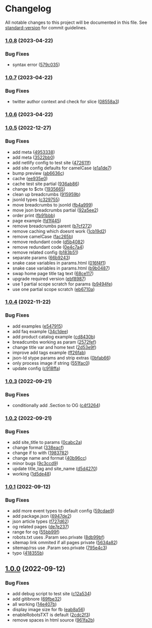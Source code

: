 # Changelog

All notable changes to this project will be documented in this file. See [standard-version](https://github.com/conventional-changelog/standard-version) for commit guidelines.

### [1.0.8](https://github.com/future-wd/hugo-seo/compare/v1.0.7...v1.0.8) (2023-04-22)


### Bug Fixes

* syntax error ([579c035](https://github.com/future-wd/hugo-seo/commit/579c035c1026a8ee05ada69db54878f31bf7541d))

### [1.0.7](https://github.com/future-wd/hugo-seo/compare/v1.0.6...v1.0.7) (2023-04-22)


### Bug Fixes

* twitter author context and check for slice ([08558a3](https://github.com/future-wd/hugo-seo/commit/08558a337e74a0694b39febc4e6a7d8b7d54c54b))

### [1.0.6](https://github.com/future-wd/hugo-seo/compare/v1.0.5...v1.0.6) (2023-04-22)

### [1.0.5](https://github.com/future-wd/hugo-seo/compare/v1.0.4...v1.0.5) (2022-12-27)


### Bug Fixes

* add meta ([4953338](https://github.com/future-wd/hugo-seo/commit/49533381e38e5dcaa011b0ba777ca9307689e230))
* add meta ([3522bb0](https://github.com/future-wd/hugo-seo/commit/3522bb0208f3a601036a707066fb65b482a644a6))
* add netlify config to test site ([472611f](https://github.com/future-wd/hugo-seo/commit/472611f066b8ba4e410ec54a830f00a1ae86a5c6))
* add site config defaults for camelCase ([e1a1de7](https://github.com/future-wd/hugo-seo/commit/e1a1de76901be044bd05bc51efb4e8b998ad234f))
* bump preview ([ab6636c](https://github.com/future-wd/hugo-seo/commit/ab6636cef656d8fdd49d9dd4201542d055915111))
* cache ([ee935e0](https://github.com/future-wd/hugo-seo/commit/ee935e0baf471cb1172e61e45ad03247b02ddb9d))
* cache test site partial ([936ab86](https://github.com/future-wd/hugo-seo/commit/936ab86a39777dfb897bff0e772b0dbae867cfed))
* change to $ctx ([1935665](https://github.com/future-wd/hugo-seo/commit/1935665fb3d84e67c4abf6bac7e199e0a40df80d))
* clean up breadcrumbs ([915959b](https://github.com/future-wd/hugo-seo/commit/915959bd66ffda75184c3e9ed39860ff8f1d0aa1))
* jsonld types ([c329755](https://github.com/future-wd/hugo-seo/commit/c329755aee2e5bc2dcbd55ef2219b9d05180e038))
* move breadcrumbs to jsonld ([fb4a999](https://github.com/future-wd/hugo-seo/commit/fb4a999e4b04a19b25421104d1d316cb1b2f168a))
* move json breadcrumbs partial ([92a5ee2](https://github.com/future-wd/hugo-seo/commit/92a5ee2ae3c45791d02087e4ad5569a3c90809ed))
* order print ([fb91bbb](https://github.com/future-wd/hugo-seo/commit/fb91bbbc2cc855ea9319a6c1f1794565696f7d28))
* page example ([fd1f445](https://github.com/future-wd/hugo-seo/commit/fd1f4452f568e3ece696820f17a8103578ba96cd))
* remove breadcrumbs parent ([b7cf272](https://github.com/future-wd/hugo-seo/commit/b7cf272e27bb1b0979dcd7a03c2c02e5b2996fbd))
* remove caching which doesnt work ([1cb19d2](https://github.com/future-wd/hugo-seo/commit/1cb19d2730291fae2c28123da92260557bc90d7b))
* remove camelCase ([fac265b](https://github.com/future-wd/hugo-seo/commit/fac265b4e9c8df8cb0fafb4a6be6a72d62856cbf))
* remove redundant code ([d5b4082](https://github.com/future-wd/hugo-seo/commit/d5b4082cb61322230659ec26b3ce7190b8c213d1))
* remove redundant code ([0e4c7a4](https://github.com/future-wd/hugo-seo/commit/0e4c7a465d41d62c268b0b894c7cc491b12d79c4))
* remove related config ([b183b51](https://github.com/future-wd/hugo-seo/commit/b183b51ef04b2b09afc8498f014b6da77595da36))
* separate params ([66b9243](https://github.com/future-wd/hugo-seo/commit/66b9243a3813ea65cb0b57d7aee8bb3f69406181))
* snake case variables in params.html ([016f4f1](https://github.com/future-wd/hugo-seo/commit/016f4f1e9801074bcfc6fc8e64ee521f23d22b51))
* snake case variables in params.html ([b9b0487](https://github.com/future-wd/hugo-seo/commit/b9b048768423eb6729cef36b4a22f6fac29d4e84))
* swap home page title tag text ([68ce117](https://github.com/future-wd/hugo-seo/commit/68ce117db79a025668742389dd978caaf6a3e307))
* upgrade required version ([ebf8987](https://github.com/future-wd/hugo-seo/commit/ebf898779d180af6283882566cdcd33860fa2486))
* use 1 partial scope scratch for params ([b9494fe](https://github.com/future-wd/hugo-seo/commit/b9494fea6cf27a9bdf72759197cd4478922c485e))
* use one partial scope scratch ([eb6710a](https://github.com/future-wd/hugo-seo/commit/eb6710af3cdb2072e8d7ae139e4890e34674fe11))

### [1.0.4](https://github.com/future-wd/hugo-seo/compare/v1.0.3...v1.0.4) (2022-11-22)


### Bug Fixes

* add examples ([e547915](https://github.com/future-wd/hugo-seo/commit/e547915e09611085343e383f0c2a54196c90d626))
* add faq example ([34c1dee](https://github.com/future-wd/hugo-seo/commit/34c1dee65d00a2febe2481addb86b1012da222a5))
* add product catalog example ([cd8430b](https://github.com/future-wd/hugo-seo/commit/cd8430bf4c665e35c4e6252e30a282c1108d6e05))
* breadcumbs working as param ([2572fef](https://github.com/future-wd/hugo-seo/commit/2572fef4bbd2bca19648138effe74b79a21fdd0d))
* change title var and home text ([2d53e9f](https://github.com/future-wd/hugo-seo/commit/2d53e9faaf0ed90fe4d530ebac4e43aded75f246))
* improve add tags example ([ff26fab](https://github.com/future-wd/hugo-seo/commit/ff26fab2cefde9c4175773339f26d9283b6b7230))
* json-ld stype params and strip extras ([0bfab66](https://github.com/future-wd/hugo-seo/commit/0bfab66f078f4cbb9ca601e1c2f61706a44c7618))
* only process image if string ([551fac0](https://github.com/future-wd/hugo-seo/commit/551fac0d40c1232606d15fd0789534fd18134f21))
* update config ([c918ffa](https://github.com/future-wd/hugo-seo/commit/c918ffa042391135628ba8f6c7b4730a485c03c0))

### [1.0.3](https://github.com/future-wd/hugo-seo/compare/v1.0.2...v1.0.3) (2022-09-21)


### Bug Fixes

* conditionally add .Section to OG ([c4f3264](https://github.com/future-wd/hugo-seo/commit/c4f3264b369a3ef9718ee9fefb3baea4cc3895b4))

### [1.0.2](https://github.com/future-wd/hugo-seo/compare/v1.0.1...v1.0.2) (2022-09-21)


### Bug Fixes

* add site_title to params ([0cabc2a](https://github.com/future-wd/hugo-seo/commit/0cabc2abf054ef4cec7ba75ff35bbb3a03b9425f))
* change format ([338eacf](https://github.com/future-wd/hugo-seo/commit/338eacf41f4399568061891b759903911c9980ff))
* change if to with ([1983782](https://github.com/future-wd/hugo-seo/commit/198378284da8f93a32192ff64a72a820942126a3))
* change name and format ([40b96cc](https://github.com/future-wd/hugo-seo/commit/40b96ccc56f1607ffc3e4d799cd9dcea54bc3b8a))
* minor bugs ([9c3ccd9](https://github.com/future-wd/hugo-seo/commit/9c3ccd9039a83fef7af05fe7b6a801766f052e05))
* update title_tag and site_name ([d5d4270](https://github.com/future-wd/hugo-seo/commit/d5d4270635902a393adc38d7afb824ae1a960072))
* working ([1d5de48](https://github.com/future-wd/hugo-seo/commit/1d5de484ed3b446f85481b70c68f553da9b5ff83))

### [1.0.1](https://github.com/future-wd/hugo-seo/compare/v1.0.0...v1.0.1) (2022-09-12)


### Bug Fixes

* add more event types to default config ([59cdae9](https://github.com/future-wd/hugo-seo/commit/59cdae9246465e3abe6524c7a0eb4f636ec17986))
* add package.json ([6947de2](https://github.com/future-wd/hugo-seo/commit/6947de2c9043a04362c066222338260b66e36c92))
* json article types ([f727d62](https://github.com/future-wd/hugo-seo/commit/f727d62a8f20672ccb748923bbec83b053e63862))
* og related pages ([de7e237](https://github.com/future-wd/hugo-seo/commit/de7e237bb86beb709d5f26785f48b28a15840251))
* range for og ([55bb99f](https://github.com/future-wd/hugo-seo/commit/55bb99f2a8f0ba594a94420c0b6e465160ee26ae))
* robots.txt uses .Param seo.private ([8db99bf](https://github.com/future-wd/hugo-seo/commit/8db99bf7d70fb42a563f8717f7d454b2368bb3ed))
* sitemap link ommited if all pages private ([5634a82](https://github.com/future-wd/hugo-seo/commit/5634a82bcddc38ff69fe6dfcd73729da19eb152a))
* sitemap/rss use .Param seo.private ([795e4c3](https://github.com/future-wd/hugo-seo/commit/795e4c304449782f95512da50878955855486119))
* typo ([418355b](https://github.com/future-wd/hugo-seo/commit/418355b55f98ec17b1a3708a7af980931c6b146e))

## [1.0.0](https://github.com/future-wd/hugo-seo/compare/v0.1.10...v1.0.0) (2022-09-12)


### Bug Fixes

* add debug script to test site ([c12a534](https://github.com/future-wd/hugo-seo/commit/c12a53487ca4f156a4a1bb26d090f045a3f8cb8c))
* add gitibnore ([69fbe32](https://github.com/future-wd/hugo-seo/commit/69fbe32d4abac042fd6efafd22ef36061303e680))
* all working ([14e407b](https://github.com/future-wd/hugo-seo/commit/14e407b3b5d573bb9244bf4739960080e6a33772))
* display image size for fb ([eab8a56](https://github.com/future-wd/hugo-seo/commit/eab8a56057dcef70eedc75157328b3983b00c3b6))
* enableRobotsTXT is default ([2cdc2f3](https://github.com/future-wd/hugo-seo/commit/2cdc2f3ed2a75b9a8ab4ef9e3307dd17651b0748))
* remove spaces in html source ([961fa2b](https://github.com/future-wd/hugo-seo/commit/961fa2b1cbf3aad432ae2274d966548f68272f4e))
